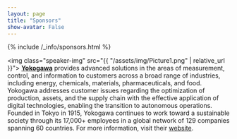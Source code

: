 ```yaml
---
layout: page
title: "Sponsors"
show-avatar: False
---
```


{% include /_info/sponsors.html %}


<img class="speaker-img" src="{{ "/assets/img/Picture1.png" | relative_url }}">
[**Yokogawa**](https://www.yokogawa.com/) provides advanced solutions in the areas of measurement, control, and information to customers across a broad range of industries, including energy, chemicals, materials, pharmaceuticals, and food. Yokogawa addresses customer issues regarding the optimization of production, assets, and the supply chain with the effective application of digital technologies, enabling the transition to autonomous operations.  Founded in Tokyo in 1915, Yokogawa continues to work toward a sustainable society through its 17,000+ employees in a global network of 129 companies spanning 60 countries. For more information, visit their [website](https://www.yokogawa.com/).  
